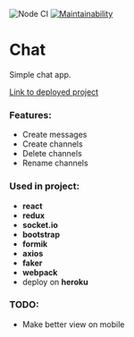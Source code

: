 ![Node CI](https://github.com/DmitryForsilov/frontend-project-lvl4/workflows/Node%20CI/badge.svg)
[![Maintainability](https://api.codeclimate.com/v1/badges/78bd2a88ececbac3bd05/maintainability)](https://codeclimate.com/github/DmitryForsilov/frontend-project-lvl4/maintainability)

# Chat
Simple chat app.

[Link to deployed project](https://secure-everglades-75385.herokuapp.com/)

### Features:
- Create messages
- Create channels
- Delete channels
- Rename channels

### Used in project:
- **react**
- **redux**
- **socket.io**
- **bootstrap**
- **formik**
- **axios**
- **faker**
- **webpack**
- deploy on **heroku**

### TODO:
- Make better view on mobile
